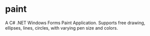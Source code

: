 # paint
A C# .NET Windows Forms Paint Application. Supports free drawing, ellipses, lines, circles, with varying pen size and colors. 
